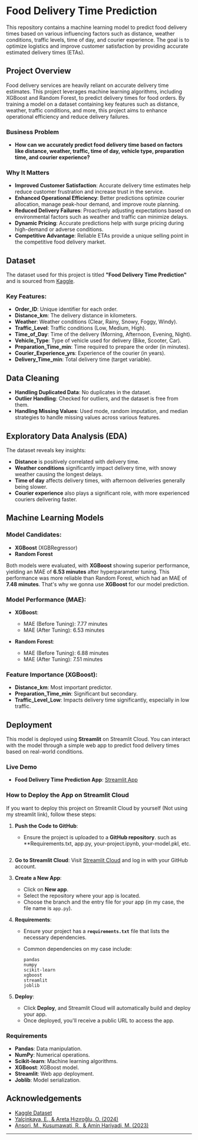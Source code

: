 # Food Delivery Time Prediction

This repository contains a machine learning model to predict food delivery times based on various influencing factors such as distance, weather conditions, traffic levels, time of day, and courier experience. The goal is to optimize logistics and improve customer satisfaction by providing accurate estimated delivery times (ETAs).

## Project Overview

Food delivery services are heavily reliant on accurate delivery time estimates. This project leverages machine learning algorithms, including XGBoost and Random Forest, to predict delivery times for food orders. By training a model on a dataset containing key features such as distance, weather, traffic conditions, and more, this project aims to enhance operational efficiency and reduce delivery failures.

### Business Problem

* **How can we accurately predict food delivery time based on factors like distance, weather, traffic, time of day, vehicle type, preparation time, and courier experience?**

### Why It Matters

* **Improved Customer Satisfaction**: Accurate delivery time estimates help reduce customer frustration and increase trust in the service.
* **Enhanced Operational Efficiency**: Better predictions optimize courier allocation, manage peak-hour demand, and improve route planning.
* **Reduced Delivery Failures**: Proactively adjusting expectations based on environmental factors such as weather and traffic can minimize delays.
* **Dynamic Pricing**: Accurate predictions help with surge pricing during high-demand or adverse conditions.
* **Competitive Advantage**: Reliable ETAs provide a unique selling point in the competitive food delivery market.

## Dataset

The dataset used for this project is titled **"Food Delivery Time Prediction"** and is sourced from [Kaggle](https://www.kaggle.com/datasets/denkuznetz/food-delivery-time-prediction).

### Key Features:

* **Order\_ID**: Unique identifier for each order.
* **Distance\_km**: The delivery distance in kilometers.
* **Weather**: Weather conditions (Clear, Rainy, Snowy, Foggy, Windy).
* **Traffic\_Level**: Traffic conditions (Low, Medium, High).
* **Time\_of\_Day**: Time of the delivery (Morning, Afternoon, Evening, Night).
* **Vehicle\_Type**: Type of vehicle used for delivery (Bike, Scooter, Car).
* **Preparation\_Time\_min**: Time required to prepare the order (in minutes).
* **Courier\_Experience\_yrs**: Experience of the courier (in years).
* **Delivery\_Time\_min**: Total delivery time (target variable).

## Data Cleaning

* **Handling Duplicated Data**: No duplicates in the dataset.
* **Outlier Handling**: Checked for outliers, and the dataset is free from them.
* **Handling Missing Values**: Used mode, random imputation, and median strategies to handle missing values across various features.

## Exploratory Data Analysis (EDA)

The dataset reveals key insights:

* **Distance** is positively correlated with delivery time.
* **Weather conditions** significantly impact delivery time, with snowy weather causing the longest delays.
* **Time of day** affects delivery times, with afternoon deliveries generally being slower.
* **Courier experience** also plays a significant role, with more experienced couriers delivering faster.

## Machine Learning Models

### Model Candidates:

* **XGBoost** (XGBRegressor)
* **Random Forest**

Both models were evaluated, with **XGBoost** showing superior performance, yielding an MAE of **6.53 minutes** after hyperparameter tuning. This performance was more reliable than Random Forest, which had an MAE of **7.48 minutes**. That's why we gonna use **XGBoost** for our model prediction.

### Model Performance (MAE):

* **XGBoost**:

  * MAE (Before Tuning): 7.77 minutes
  * MAE (After Tuning): 6.53 minutes
* **Random Forest**:

  * MAE (Before Tuning): 6.88 minutes
  * MAE (After Tuning): 7.51 minutes

### Feature Importance (XGBoost):

* **Distance\_km**: Most important predictor.
* **Preparation\_Time\_min**: Significant but secondary.
* **Traffic\_Level\_Low**: Impacts delivery time significantly, especially in low traffic.

## Deployment

This model is deployed using **Streamlit** on Streamlit Cloud. You can interact with the model through a simple web app to predict food delivery times based on real-world conditions.

### Live Demo

* **Food Delivery Time Prediction App**:
  [Streamlit App](https://uber-delivery-times-prediction.streamlit.app/)

### How to Deploy the App on Streamlit Cloud

If you want to deploy this project on Streamlit Cloud by yourself (Not using my streamlit link), follow these steps:

1. **Push the Code to GitHub**:

   * Ensure the project is uploaded to a **GitHub repository**. such as **Requirements.txt, app.py, your-project.ipynb, your-model.pkl, etc.
     ```

2. **Go to Streamlit Cloud**:
   Visit [Streamlit Cloud](https://streamlit.io/cloud) and log in with your GitHub account.

3. **Create a New App**:

   * Click on **New app**.
   * Select the repository where your app is located.
   * Choose the branch and the entry file for your app (in my case, the file name is `app.py`).

4. **Requirements**:

   * Ensure your project has a **`requirements.txt`** file that lists the necessary dependencies.
     
   * Common dependencies on my case include:

     ```text
     pandas
     numpy
     scikit-learn
     xgboost
     streamlit
     joblib
     ```

5. **Deploy**:

   * Click **Deploy**, and Streamlit Cloud will automatically build and deploy your app.
   * Once deployed, you'll receive a public URL to access the app.

### Requirements

* **Pandas**: Data manipulation.
* **NumPy**: Numerical operations.
* **Scikit-learn**: Machine learning algorithms.
* **XGBoost**: XGBoost model.
* **Streamlit**: Web app deployment.
* **Joblib**: Model serialization.


## Acknowledgements

* [Kaggle Dataset](https://www.kaggle.com/datasets/denkuznetz/food-delivery-time-prediction)
* [Yalçinkaya, E., & Areta Hızıroğlu, O. (2024)](https://doi.org/10.1007/s11423-016-9446-0)
* [Ansori, M., Kusumawati, R., & Amin Hariyadi, M. (2023)](https://doi.org/10.25008/ijadis.v4i2.1281)

---


